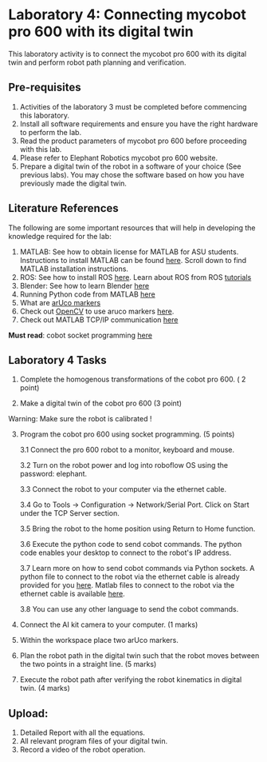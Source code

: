 # Laboratory 4: Connecting mycobot pro 600 with its digital twin
This laboratory activity is to connect the mycobot pro 600 with its digital twin and perform robot path planning and verification.

## Pre-requisites
1. Activities of the laboratory 3 must be completed before commencing this laboratory. 
2. Install all software requirements and ensure you have the right hardware to perform the lab. 
3. Read the product parameters of mycobot pro 600 before proceeding with this lab. 
4. Please refer to Elephant Robotics mycobot pro 600 website.
5. Prepare a digital twin of the robot in a software of your choice (See previous labs). You may chose the software based on how you have previously made the digital twin. 

## Literature References
The following are some important resources that will help in developing the knowledge required for the lab:
1. MATLAB: See how to obtain license for MATLAB for ASU students. Instructions to install MATLAB can be found [here](https://ets.engineering.asu.edu/research/software-collaboration-tools/). Scroll down to find MATLAB installation instructions.
2. ROS: See how to install ROS [here](https://wiki.ros.org/ROS/Installation). Learn about ROS from ROS [tutorials](https://wiki.ros.org/ROS/Tutorials)
3. Blender: See how to learn Blender [here](https://docs.blender.org/)
4. Running Python code from MATLAB [here](https://www.mathworks.com/help/matlab/call-python-libraries.html)
5. What are [arUco markers](https://docs.opencv.org/3.4/d9/d6d/tutorial_table_of_content_aruco.html)
6. Check out [OpenCV](https://docs.opencv.org/4.x/d9/df8/tutorial_root.html) to use aruco markers [here](https://docs.opencv.org/4.x/d5/dae/tutorial_aruco_detection.html).
7. Check out MATLAB TCP/IP communication [here](https://www.mathworks.com/help/instrument/communicate-using-tcpip-server-sockets.html)


**Must read**: cobot socket programming [here](https://docs.elephantrobotics.com/docs/gitbook-en/2-serialproduct/2.3-myCobot_Pro_600/2.3.5%20socket%20API%20interface%20description.html)

## Laboratory 4 Tasks

1. Complete the homogenous transformations of the cobot pro 600. ( 2 point)

2. Make a digital twin of the cobot pro 600 (3 point)

Warning: Make sure the robot is calibrated !

3. Program the cobot pro 600 using socket programming. (5 points)

   3.1 Connect the pro 600 robot to a monitor, keyboard and mouse.
      
   3.2 Turn on the robot power and log into roboflow OS using the password: elephant.
   
   3.3 Connect the robot to your computer via the ethernet cable. 
   
   3.4 Go to Tools -> Configuration -> Network/Serial Port. Click on Start under the TCP Server section. 
   
   3.5 Bring the robot to the home position using Return to Home function. 
   
   3.6 Execute the python code to send cobot commands. The python code enables your desktop to connect to the robot's IP address. 
   
   3.7 Learn more on how to send cobot commands via Python sockets. A python file to connect to the robot via the ethernet cable is already provided for you [here](). Matlab files to connect to the robot via the ethernet cable is available [here](). 
   
   3.8 You can use any other language to send the cobot commands. 
   
5. Connect the AI kit camera to your computer. (1 marks)

6. Within the workspace place two arUco markers. 

7. Plan the robot path in the digital twin such that the robot moves between the two points in a straight line. (5 marks)

8. Execute the robot path after verifying the robot kinematics in digital twin. (4 marks)


## Upload:

1. Detailed Report with all the equations.
2. All relevant program files of your digital twin.
3. Record a video of the robot operation. 



